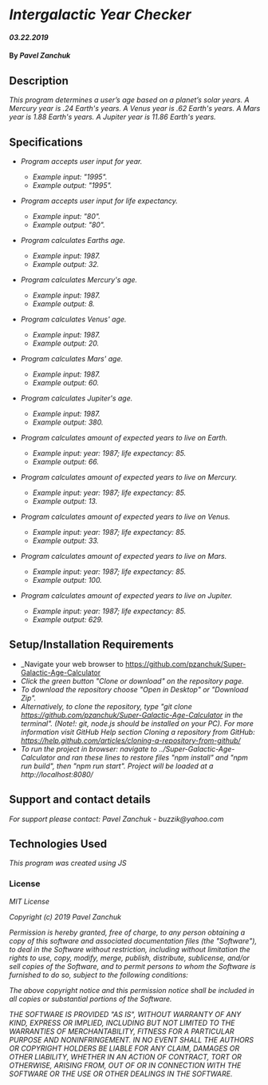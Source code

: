 # _Intergalactic Year Checker_

#### _03.22.2019_

#### By _**Pavel Zanchuk**_

## Description

_This program determines a user’s age based on a planet’s solar years._
_A Mercury year is .24 Earth's years._
_A Venus year is .62 Earth's years._
_A Mars year is 1.88 Earth's years._
_A Jupiter year is 11.86 Earth's years._

## Specifications

* _Program accepts user input for year._
  * _Example input: "1995"._
  * _Example output: "1995"._

* _Program accepts user input for life expectancy._
  * _Example input: "80"._
  * _Example output: "80"._

* _Program calculates Earths age._
  * _Example input: 1987._
  * _Example output: 32._

* _Program calculates Mercury's age._
  * _Example input: 1987._
  * _Example output: 8._

* _Program calculates Venus' age._
  * _Example input: 1987._
  * _Example output: 20._

* _Program calculates Mars' age._
  * _Example input: 1987._
  * _Example output: 60._

* _Program calculates Jupiter's age._
  * _Example input: 1987._
  * _Example output: 380._

* _Program calculates amount of expected years to live on Earth._
  * _Example input: year: 1987; life expectancy: 85._
  * _Example output: 66._

* _Program calculates amount of expected years to live on Mercury._
  * _Example input: year: 1987; life expectancy: 85._
  * _Example output: 13._

* _Program calculates amount of expected years to live on Venus._
  * _Example input: year: 1987; life expectancy: 85._
  * _Example output: 33._

* _Program calculates amount of expected years to live on Mars._
  * _Example input: year: 1987; life expectancy: 85._
  * _Example output: 100._

* _Program calculates amount of expected years to live on Jupiter._
  * _Example input: year: 1987; life expectancy: 85._
  * _Example output: 629._

## Setup/Installation Requirements
* _Navigate your web browser to https://github.com/pzanchuk/Super-Galactic-Age-Calculator
* _Click the green button "Clone or download" on the repository page._
* _To download the repository choose "Open in Desktop" or "Download Zip"._
* _Alternatively, to clone the repository, type "git clone https://github.com/pzanchuk/Super-Galactic-Age-Calculator in the terminal". (Note!: git, node.js should be installed on your PC).  For more information visit GitHub Help section Cloning a repository from GitHub:
https://help.github.com/articles/cloning-a-repository-from-github/_
* _To run the project in browser: navigate to ../Super-Galactic-Age-Calculator and ran these lines to restore files "npm install" and "npm run build", then "npm run start". Project will be loaded at a http://localhost:8080/_


## Support and contact details

_For support please contact:_
_Pavel Zanchuk - buzzik@yahoo.com_

## Technologies Used

_This program was created using JS_

### License

*MIT License*

*Copyright (c) 2019 Pavel Zanchuk*

*Permission is hereby granted, free of charge, to any person obtaining a copy of this software and associated documentation files (the "Software"), to deal in the Software without restriction, including without limitation the rights to use, copy, modify, merge, publish, distribute, sublicense, and/or sell copies of the Software, and to permit persons to whom the Software is furnished to do so, subject to the following conditions:*

*The above copyright notice and this permission notice shall be included in all copies or substantial portions of the Software.*

*THE SOFTWARE IS PROVIDED "AS IS", WITHOUT WARRANTY OF ANY KIND, EXPRESS OR IMPLIED, INCLUDING BUT NOT LIMITED TO THE WARRANTIES OF MERCHANTABILITY, FITNESS FOR A PARTICULAR PURPOSE AND NONINFRINGEMENT. IN NO EVENT SHALL THE AUTHORS OR COPYRIGHT HOLDERS BE LIABLE FOR ANY CLAIM, DAMAGES OR OTHER LIABILITY, WHETHER IN AN ACTION OF CONTRACT, TORT OR OTHERWISE, ARISING FROM, OUT OF OR IN CONNECTION WITH THE SOFTWARE OR THE USE OR OTHER DEALINGS IN THE SOFTWARE.*
